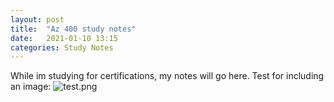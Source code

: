 ```yaml
---
layout: post
title:  "Az 400 study notes"
date:   2021-01-10 13:15
categories: Study Notes
---
```

While im studying for certifications, my notes will go here.
Test for including an image:
![test.png]({{emilbra.github.io}}/_assets/images/test.png)